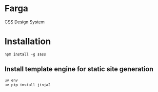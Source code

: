 Farga
====

CSS Design System

Installation
=====

`npm install -g sass`

## Install template engine for static site generation

```python
uv env
uv pip install jinja2
```

